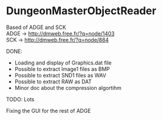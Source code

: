 # DungeonMasterObjectReader
Based of ADGE and SCK
<br>ADGE -> http://dmweb.free.fr/?q=node/1403</br>
SCK -> http://dmweb.free.fr/?q=node/884


DONE: 
* Loading and display of Graphics.dat file
* Possible to extract Image1 files as BMP
* Possible to extract SND1 files as WAV
* Possible to extract RAW as DAT
* Minor doc about the compression algortihm

TODO: Lots

Fixing the GUI for the rest of ADGE
